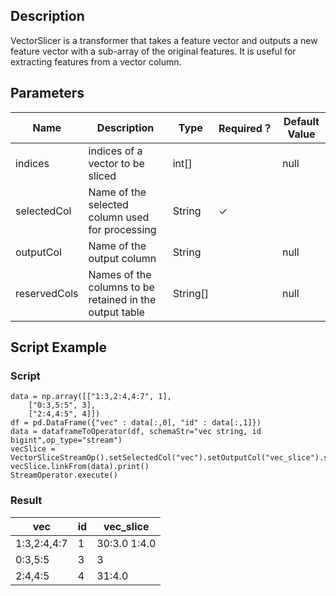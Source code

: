 ## Description
VectorSlicer is a transformer that takes a feature vector and outputs a new feature vector with a sub-array of the
 original features. It is useful for extracting features from a vector column.

## Parameters
| Name | Description | Type | Required？ | Default Value |
| --- | --- | --- | --- | --- |
| indices | indices of a vector to be sliced | int[] |  | null |
| selectedCol | Name of the selected column used for processing | String | ✓ |  |
| outputCol | Name of the output column | String |  | null |
| reservedCols | Names of the columns to be retained in the output table | String[] |  | null |

## Script Example

### Script
```
data = np.array([["1:3,2:4,4:7", 1],
    ["0:3,5:5", 3],
    ["2:4,4:5", 4]])
df = pd.DataFrame({"vec" : data[:,0], "id" : data[:,1]})
data = dataframeToOperator(df, schemaStr="vec string, id bigint",op_type="stream")   
vecSlice = VectorSliceStreamOp().setSelectedCol("vec").setOutputCol("vec_slice").setIndices([1,2,3])
vecSlice.linkFrom(data).print()
StreamOperator.execute()
```
### Result

| vec         | id   | vec_slice      |
| ----------- | ---- | -------------- |
| 1:3,2:4,4:7 | 1    | $3$0:3.0 1:4.0 |
| 0:3,5:5     | 3    | $3$            |
| 2:4,4:5     | 4    | $3$1:4.0       |
